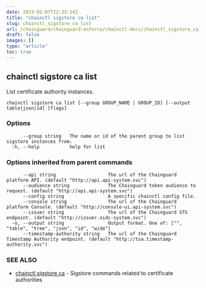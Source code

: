 ```yaml
---
date: 2023-02-07T22:33:14Z
title: "chainctl sigstore ca list"
slug: chainctl_sigstore_ca_list
url: /chainguard/chainguard-enforce/chainctl-docs/chainctl_sigstore_ca_list/
draft: false
images: []
type: "article"
toc: true
---
```

## chainctl sigstore ca list

List certificate authority instances.

```
chainctl sigstore ca list [--group GROUP_NAME | GROUP_ID] [--output table|json|id] [flags]
```

### Options

```
      --group string   The name or id of the parent group to list sigstore instances from.
  -h, --help           help for list
```

### Options inherited from parent commands

```
      --api string                   The url of the Chainguard platform API. (default "http://api.api-system.svc")
      --audience string              The Chainguard token audience to request. (default "http://api.api-system.svc")
      --config string                A specific chainctl config file.
      --console string               The url of the Chainguard platform Console. (default "http://console-ui.api-system.svc")
      --issuer string                The url of the Chainguard STS endpoint. (default "http://issuer.oidc-system.svc")
  -o, --output string                Output format. One of: ["", "table", "tree", "json", "id", "wide"]
      --timestamp-authority string   The url of the Chainguard Timestamp Authority endpoint. (default "http://tsa.timestamp-authority.svc")
```

### SEE ALSO

* [chainctl sigstore ca](/chainguard/chainguard-enforce/chainctl-docs/chainctl_sigstore_ca/)	 - Sigstore commands related to certificate authorities

